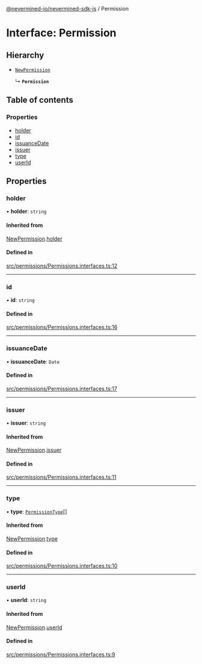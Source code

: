 [@nevermined-io/nevermined-sdk-js](../code-reference.md) / Permission

# Interface: Permission

## Hierarchy

- [`NewPermission`](NewPermission.md)

  ↳ **`Permission`**

## Table of contents

### Properties

- [holder](Permission.md#holder)
- [id](Permission.md#id)
- [issuanceDate](Permission.md#issuancedate)
- [issuer](Permission.md#issuer)
- [type](Permission.md#type)
- [userId](Permission.md#userid)

## Properties

### holder

• **holder**: `string`

#### Inherited from

[NewPermission](NewPermission.md).[holder](NewPermission.md#holder)

#### Defined in

[src/permissions/Permissions.interfaces.ts:12](https://github.com/nevermined-io/sdk-js/blob/55f88d2/src/permissions/Permissions.interfaces.ts#L12)

___

### id

• **id**: `string`

#### Defined in

[src/permissions/Permissions.interfaces.ts:16](https://github.com/nevermined-io/sdk-js/blob/55f88d2/src/permissions/Permissions.interfaces.ts#L16)

___

### issuanceDate

• **issuanceDate**: `Date`

#### Defined in

[src/permissions/Permissions.interfaces.ts:17](https://github.com/nevermined-io/sdk-js/blob/55f88d2/src/permissions/Permissions.interfaces.ts#L17)

___

### issuer

• **issuer**: `string`

#### Inherited from

[NewPermission](NewPermission.md).[issuer](NewPermission.md#issuer)

#### Defined in

[src/permissions/Permissions.interfaces.ts:11](https://github.com/nevermined-io/sdk-js/blob/55f88d2/src/permissions/Permissions.interfaces.ts#L11)

___

### type

• **type**: [`PermissionType`](../enums/PermissionType.md)[]

#### Inherited from

[NewPermission](NewPermission.md).[type](NewPermission.md#type)

#### Defined in

[src/permissions/Permissions.interfaces.ts:10](https://github.com/nevermined-io/sdk-js/blob/55f88d2/src/permissions/Permissions.interfaces.ts#L10)

___

### userId

• **userId**: `string`

#### Inherited from

[NewPermission](NewPermission.md).[userId](NewPermission.md#userid)

#### Defined in

[src/permissions/Permissions.interfaces.ts:9](https://github.com/nevermined-io/sdk-js/blob/55f88d2/src/permissions/Permissions.interfaces.ts#L9)
